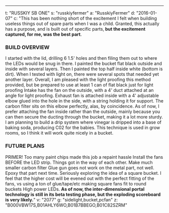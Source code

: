 ---
t: "RUSSKIY SB ONE"
s: "russkiyfermer"
a: "RusskiyFermer"
d: "2016-01-07"
c: "This has been nothing short of the excitement I felt when building useless things out of spare parts when I was a child. Granted, this actually has a purpose, and is built out of specific parts,<strong> but the excitement captured, for me, was the best part</strong>. 
  <h3>BUILD OVERVIEW</h3>
  I started with the lid, drilling 6 1.5' holes and then filing them out to where the LEDs would be snug in there. I painted the bucket flat black outside and inside with several layers. Then I painted the top half inside white (bottom is dirt). When I tested with light on, there were several spots that needed yet another layer. Overall, I am pleased with the light proofing this method provided, but be prepared to use at least 1 can of flat black just for light proofing
  Intake has the fan on the outside, with a 4' duct attached at an angle for light proofing. Exhaust fan is attached inside with a 4' adjustable elbow glued into the hole in the side, with a string holding it for support. The carbon filter sits on this elbow perfectly, alas, by coincidence.
  As of now, I prefer attaching the fan inside rather than the outside, mainly because you can then secure the ducting through the bucket, making it a lot more sturdy. I am planning to build a drip system where vinegar is dripped into a base of baking soda, producing C02 for the babies. This technique is used in grow rooms, so I think it will work quite nicely in a bucket.
  <h3>FUTURE PLANS</h3>
  PRIMER! Too many paint chips made this job a repaint hassle Install the fans BEFORE the LED strip. Things got in the way of each other. Make much smaller carbon filter Glue gun goes not work on the metal part, not well. Epoxy that part next time. Seriously exploring the idea of a square bucket. I feel that the higher cost will be evened out with the perfect fitting of the fans, vs using a ton of glue/tape/etc making square fans fit to round buckets High power LEDs. <strong>As of now, the inter-dimensional portal technology is still in its beta testing phase, but the exploding scoreboard is very likely.</strong>"
v: "2077"
g: "sidelight,bucket,pcfan"
z: "B000VBW17S,B01AHLY6WO,B01B7BBEGO,B01C82SZRM"
